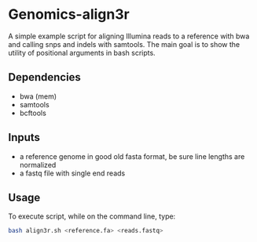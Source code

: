 # Genomics-align3r

A simple example script for aligning Illumina reads to a reference with bwa and calling snps and indels with samtools.
The main goal is to show the utility of positional arguments in bash scripts. 

Dependencies
------------

+ bwa (mem)
+ samtools
+ bcftools


Inputs
------

+ a reference genome in good old fasta format, be sure line lengths are normalized
+ a fastq file with single end reads

Usage
-----

To execute script, while on the command line, type:
```bash
bash align3r.sh <reference.fa> <reads.fastq> 
```

